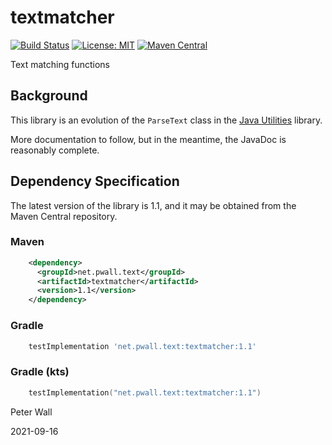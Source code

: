 # textmatcher

[![Build Status](https://travis-ci.com/pwall567/textmatcher.svg?branch=main)](https://travis-ci.com/github/pwall567/textmatcher)
[![License: MIT](https://img.shields.io/badge/License-MIT-yellow.svg)](https://opensource.org/licenses/MIT)
[![Maven Central](https://img.shields.io/maven-central/v/net.pwall.text/textmatcher?label=Maven%20Central)](https://search.maven.org/search?q=g:%22net.pwall.text%22%20AND%20a:%22textmatcher%22)

Text matching functions

## Background

This library is an evolution of the `ParseText` class in the [Java Utilities](https://github.com/pwall567/javautil)
library.

More documentation to follow, but in the meantime, the JavaDoc is reasonably complete.

## Dependency Specification

The latest version of the library is 1.1, and it may be obtained from the Maven Central repository.

### Maven
```xml
    <dependency>
      <groupId>net.pwall.text</groupId>
      <artifactId>textmatcher</artifactId>
      <version>1.1</version>
    </dependency>
```
### Gradle
```groovy
    testImplementation 'net.pwall.text:textmatcher:1.1'
```
### Gradle (kts)
```kotlin
    testImplementation("net.pwall.text:textmatcher:1.1")
```

Peter Wall

2021-09-16
